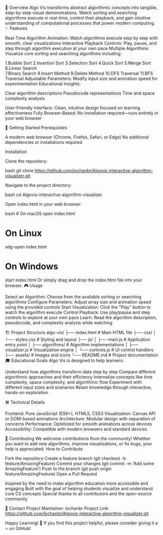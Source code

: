 🎯 Overview
Algo Vis transforms abstract algorithmic concepts into tangible, step-by-step visual demonstrations. Watch sorting and searching algorithms execute in real-time, control their playback, and gain intuitive understanding of computational processes that power modern computing.
✨ Features

Real-Time Algorithm Animation: Watch algorithms execute step by step with smooth, clear visualizations
Interactive Playback Controls: Play, pause, and step through algorithm execution at your own pace
Multiple Algorithms: Visualize core sorting and searching algorithms including:

1.Bubble Sort
2.Insertion Sort
3.Selection Sort
4.Quick Sort
5.Merge Sort
6.Linear Search     
7.Binary Search
8.Insert Method
9.Delete Method 
10.DFS Traversal
11.BFS Traversal                                                                                                                                                                                                                                                                                        Adjustable Parameters: Modify input size and animation speed for experimentation
Educational Insights:

Clear algorithm descriptions
Pseudocode representations
Time and space complexity analysis


User-Friendly Interface: Clean, intuitive design focused on learning effectiveness
Fully Browser-Based: No installation required—runs entirely in your web browser

🚀 Getting Started
Prerequisites

A modern web browser (Chrome, Firefox, Safari, or Edge)
No additional dependencies or installations required

Installation

Clone the repository:

bash   git clone https://github.com/lochanbr/Algovis-interactive-algorithm-visualizer.git

Navigate to the project directory:

bash   cd Algovis-interactive-algorithm-visualizer

Open index.html in your web browser:

bash   # On macOS
   open index.html
   
   # On Linux
   xdg-open index.html
   
   # On Windows
   start index.html
Or simply drag and drop the index.html file into your browser.
🎮 Usage

Select an Algorithm: Choose from the available sorting or searching algorithms
Configure Parameters: Adjust array size and animation speed using the provided controls
Start Visualization: Click the "Play" button to watch the algorithm execute
Control Playback: Use play/pause and step controls to explore at your own pace
Learn: Read the algorithm description, pseudocode, and complexity analysis while watching

🏗 Project Structure
algo-vis/
├── index.html          # Main HTML file
├── css/
│   └── styles.css      # Styling and layout
├── js/
│   ├── main.js         # Application entry point
│   ├── algorithms/     # Algorithm implementations
│   ├── visualizer.js   # Visualization engine
│   └── controls.js     # UI control handlers
├── assets/             # Images and icons
└── README.md           # Project documentation
🎓 Educational Goals
Algo Vis is designed to help learners:

Understand how algorithms transform data step by step
Compare different algorithmic approaches and their efficiency
Internalize concepts like time complexity, space complexity, and algorithmic flow
Experiment with different input sizes and scenarios
Retain knowledge through interactive, hands-on exploration

🛠 Technical Details

Frontend: Pure JavaScript (ES6+), HTML5, CSS3
Visualization: Canvas API or DOM-based animations
Architecture: Modular design with separation of concerns
Performance: Optimized for smooth animations across devices
Accessibility: Compatible with modern browsers and standard devices

🤝 Contributing
We welcome contributions from the community! Whether you want to add new algorithms, improve visualizations, or fix bugs, your help is appreciated.
How to Contribute

Fork the repository
Create a feature branch (git checkout -b feature/AmazingFeature)
Commit your changes (git commit -m 'Add some AmazingFeature')
Push to the branch (git push origin feature/AmazingFeature)
Open a Pull Request

Inspired by the need to make algorithm education more accessible and engaging
Built with the goal of helping students visualize and understand core CS concepts
Special thanks to all contributors and the open-source community

📧 Contact
Project Maintainer: lochanbr
Project Link: https://github.com/lochanbr/Algovis-interactive-algorithm-visualizer.git

Happy Learning! 🎉
If you find this project helpful, please consider giving it a ⭐ on GitHub!
